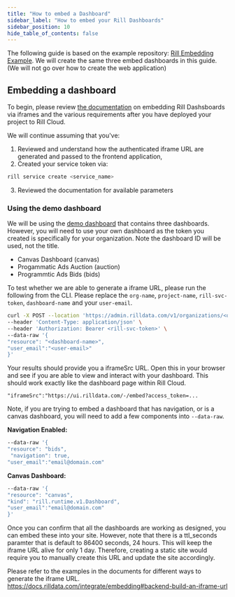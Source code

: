 ```yaml
---
title: "How to embed a Dashboard"
sidebar_label: "How to embed your Rill Dashboards"
sidebar_position: 10
hide_table_of_contents: false
---
```


The following guide is based on the example repository: [Rill Embedding Example](https://github.com/rilldata/rill-embedding-example). We will create the same three embed dashboards in this guide. (We will not go over how to create the web application)

## Embedding a dashboard 

To begin, please review [the documentation](https://docs.rilldata.com/integrate/embedding) on embedding Rill Dashsboards via iframes and the various requirements after you have deployed your project to Rill Cloud.


We will continue assuming that you've:

1. Reviewed and understand how the authenticated iframe URL are generated and passed to the frontend application,
2. Created your service token via:
```bash
rill service create <service_name>
```
3. Reviewed the documentation for available parameters

### Using the demo dashboard

We will be using the [demo dashboard](https://ui.rilldata.com/demo/rill-openrtb-prog-ad) that contains three dashboards. However, you will need to use your own dashboard as the token you created is specifically for your organization. Note the dashboard ID will be used, not the title.


- Canvas Dashboard (canvas)
- Progammatic Ads Auction (auction)
- Programmtic Ads Bids (bids)

To test whether we are able to generate a iframe URL, please run the following from the CLI. Please replace the `org-name`, `project-name`, `rill-svc-token`, `dashboard-name` and your `user-email`.
```bash
curl -X POST --location 'https://admin.rilldata.com/v1/organizations/<org-name>/projects/<project-name>/iframe' \
--header 'Content-Type: application/json' \
--header 'Authorization: Bearer <rill-svc-token>' \
--data-raw '{
"resource": "<dashboard-name>",
"user_email":"<user-email>"
}'
```
Your results should provide you a iframeSrc URL. Open this in your browser and see if you are able to view and interact with your dashboard. This should work exactly like the dashboard page within Rill Cloud.

```
"iframeSrc":"https://ui.rilldata.com/-/embed?access_token=...
```

Note, if you are trying to embed a dashboard that has navigation, or is a canvas dashboard, you will need to add a few components into `--data-raw`. 

**Navigation Enabled:**
```bash
--data-raw '{
"resource": "bids",
 "navigation": true,  
"user_email":"email@domain.com"
```


**Canvas Dashboard:**
```bash
--data-raw '{
"resource": "canvas",
"kind": "rill.runtime.v1.Dashboard",
"user_email":"email@domain.com"
}'
```

Once you can confirm that all the dashboards are working as designed, you can embed these into your site. However, note that there is a ttl_seconds paramter that is default to 86400 seconds, 24 hours. This will keep the iframe URL alive for only 1 day. Therefore, creating a static site would require you to manually create this URL and update the site accordingly. 

Please refer to the examples in the documents for different ways to generate the iframe URL.
https://docs.rilldata.com/integrate/embedding#backend-build-an-iframe-url

